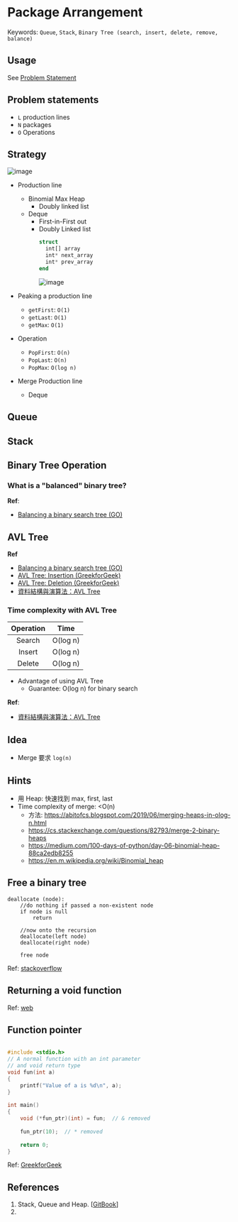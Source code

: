 # Package Arrangement

Keywords: `Queue`, `Stack`, `Binary Tree (search, insert, delete, remove, balance)`

## Usage

See [Problem Statement](Problem.pdf)

## Problem statements

- `L` production lines
- `N` packages
- `O` Operations


## Strategy

![image](https://user-images.githubusercontent.com/29009898/117527886-ce728680-b001-11eb-81c1-351902775993.png)


- Production line
  - Binomial Max Heap
    - Doubly linked list
  - Deque
    - First-in-First out
    - Doubly Linked list
      ```julia
      struct
        int[] array
        int* next_array
        int* prev_array
      end
      ```
      ![image](https://user-images.githubusercontent.com/29009898/117526184-0378dc00-aff6-11eb-9412-193ce3edf516.png)

- Peaking a production line
  - `getFirst`: `O(1)`
  - `getLast`: `O(1)`
  - `getMax`: `O(1)`

- Operation
  - `PopFirst`: `O(n)`
  - `PopLast`: `O(n)`
  - `PopMax`: `O(log n)`

- Merge Production line
  - Deque
## Queue


## Stack 


## Binary Tree Operation


### What is a "balanced" binary tree?



**Ref**: 
- [Balancing a binary search tree (GO)](https://appliedgo.net/balancedtree/)




## AVL Tree


**Ref**
- [Balancing a binary search tree (GO)](https://appliedgo.net/balancedtree/)
- [AVL Tree: Insertion (GreekforGeek)](https://www.geeksforgeeks.org/avl-tree-set-1-insertion/)
- [AVL Tree: Deletion (GreekforGeek)](https://www.geeksforgeeks.org/avl-tree-set-2-deletion/)
- [資料結構與演算法：AVL Tree](https://josephjsf2.github.io/data/structure/and/algorithm/2019/06/22/avl-tree.html)

### Time complexity with AVL Tree

|Operation|Time|
|:---:|:---:|
|Search|O(log n)|
|Insert|O(log n)|
|Delete|O(log n)|

- Advantage of using AVL Tree
  - Guarantee: O(log n) for binary search

**Ref**:
- [資料結構與演算法：AVL Tree](https://josephjsf2.github.io/data/structure/and/algorithm/2019/06/22/avl-tree.html)



## Idea

- Merge 要求 `log(n)`

## Hints

- 用 Heap: 快速找到 max, first, last
- Time complexity of merge: <O(n)
    - 方法: https://abitofcs.blogspot.com/2019/06/merging-heaps-in-olog-n.html
    - https://cs.stackexchange.com/questions/82793/merge-2-binary-heaps
    - https://medium.com/100-days-of-python/day-06-binomial-heap-88ca2edb8255
    - https://en.m.wikipedia.org/wiki/Binomial_heap


## Free a binary tree

```
deallocate (node):
    //do nothing if passed a non-existent node
    if node is null
        return

    //now onto the recursion
    deallocate(left node)
    deallocate(right node)

    free node
```

Ref: [stackoverflow](https://stackoverflow.com/questions/9181146/freeing-memory-of-a-binary-tree-c)


## Returning a void function

Ref: [web](https://www.cs.fsu.edu/~cop3014p/lectures/ch7/index.html)

## Function pointer

```c

#include <stdio.h>
// A normal function with an int parameter
// and void return type
void fun(int a)
{
    printf("Value of a is %d\n", a);
}
  
int main()
{ 
    void (*fun_ptr)(int) = fun;  // & removed
  
    fun_ptr(10);  // * removed
  
    return 0;
}
```

Ref: [GreekforGeek](https://www.geeksforgeeks.org/function-pointer-in-c/)

## References
1. Stack, Queue and Heap. [[GitBook](https://stephanosterburg.gitbook.io/scrapbook/coding/coding-interview/data-structures/heaps-stacks-queues)]
2.

